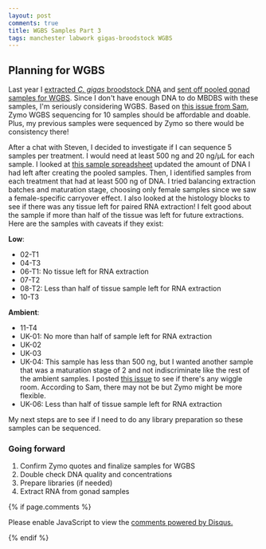 ```yaml
---
layout: post
comments: true
title: WGBS Samples Part 3
tags: manchester labwork gigas-broodstock WGBS
---
```


## Planning for WGBS

Last year I [extracted *C. gigas* broodstock DNA](https://yaaminiv.github.io/Gigas-Broodstock-DNA-Extraction-Part9/) and [sent off pooled gonad samples for WGBS](https://yaaminiv.github.io/WGBS-Samples-Part2/). Since I don't have enough DNA to do MBDBS with these samples, I'm seriously considering WGBS. Based on [this issue from Sam](https://github.com/RobertsLab/resources/issues/962), Zymo WGBS sequencing for 10 samples should be affordable and doable. Plus, my previous samples were sequenced by Zymo so there would be consistency there!

After a chat with Steven, I decided to investigate if I can sequence 5 samples per treatment. I would need at least 500 ng and 20 ng/µL for each sample. I looked at [this sample spreadsheet](https://github.com/RobertsLab/project-oyster-oa/blob/master/data/Manchester/2018-10-09-Broodstock-DNA-Extractions/2018-10-09-DNA-Extraction-Results.csv) updated the amount of DNA I had left after creating the pooled samples. Then, I identified samples from each treatment that had at least 500 ng of DNA. I tried balancing extraction batches and maturation stage, choosing only female samples since we saw a female-specific carryover effect. I also looked at the histology blocks to see if there was any tissue left for paired RNA extraction! I felt good about the sample if more than half of the tissue was left for future extractions. Here are the samples with caveats if they exist:

**Low**:

- 02-T1
- 04-T3
- 06-T1: No tissue left for RNA extraction
- 07-T2
- 08-T2: Less than half of tissue sample left for RNA extraction
- 10-T3

**Ambient**:

- 11-T4
- UK-01: No more than half of sample left for RNA extraction
- UK-02
- UK-03
- UK-04: This sample has less than 500 ng, but I wanted another sample that was a maturation stage of 2 and not indiscriminate like the rest of the ambient samples. I posted [this issue](https://github.com/RobertsLab/resources/issues/971) to see if there's any wiggle room. According to Sam, there may not be but Zymo might be more flexible.
- UK-06: Less than half of tissue sample left for RNA extraction

My next steps are to see if I need to do any library preparation so these samples can be sequenced.

### Going forward

1. Confirm Zymo quotes and finalize samples for WGBS
2. Double check DNA quality and concentrations
3. Prepare libraries (if needed)
4. Extract RNA from gonad samples

{% if page.comments %}

<div id="disqus_thread"></div>
<script>

/**
*  RECOMMENDED CONFIGURATION VARIABLES: EDIT AND UNCOMMENT THE SECTION BELOW TO INSERT DYNAMIC VALUES FROM YOUR PLATFORM OR CMS.
*  LEARN WHY DEFINING THESE VARIABLES IS IMPORTANT: https://disqus.com/admin/universalcode/#configuration-variables*/
/*
var disqus_config = function () {
this.page.url = PAGE_URL;  // Replace PAGE_URL with your page's canonical URL variable
this.page.identifier = PAGE_IDENTIFIER; // Replace PAGE_IDENTIFIER with your page's unique identifier variable
};
*/
(function() { // DON'T EDIT BELOW THIS LINE
var d = document, s = d.createElement('script');
s.src = 'https://the-responsible-grad-student.disqus.com/embed.js';
s.setAttribute('data-timestamp', +new Date());
(d.head || d.body).appendChild(s);
})();
</script>
<noscript>Please enable JavaScript to view the <a href="https://disqus.com/?ref_noscript">comments powered by Disqus.</a></noscript>

{% endif %}

<script id="dsq-count-scr" src="//the-responsible-grad-student.disqus.com/count.js" async></script>
